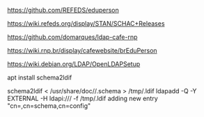 

https://github.com/REFEDS/eduperson

https://wiki.refeds.org/display/STAN/SCHAC+Releases

https://github.com/domarques/ldap-cafe-rnp

https://wiki.rnp.br/display/cafewebsite/brEduPerson



https://wiki.debian.org/LDAP/OpenLDAPSetup

apt install schema2ldif

schema2ldif < /usr/share/doc/<package>/<xyz>.schema > /tmp/<xyz>.ldif
ldapadd -Q -Y EXTERNAL -H ldapi:/// -f /tmp/<xyz>.ldif 
adding new entry "cn=<xyz>,cn=schema,cn=config"
  
